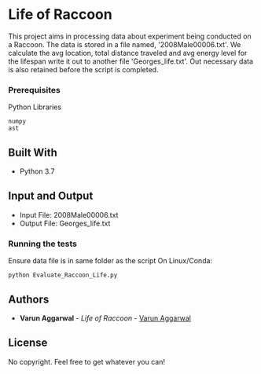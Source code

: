# Life of Raccoon

This project aims in processing data about experiment being conducted on a Raccoon. The data is stored in a file named, '2008Male00006.txt'. We calculate the avg location, total distance traveled and avg energy level for the lifespan write it out to another file 'Georges_life.txt'. Out necessary data is also retained before the script is completed.

### Prerequisites

Python Libraries
```
numpy
ast
```

## Built With

* Python 3.7

## Input and Output

* Input File: 2008Male00006.txt
* Output File: Georges_life.txt

### Running the tests

Ensure data file is in same folder as the script
On Linux/Conda:  

```
python Evaluate_Raccoon_Life.py
```


## Authors

* **Varun Aggarwal** - *Life of Raccoon* - [Varun Aggarwal](https://github.com/aggarw82)


## License

No copyright. Feel free to get whatever you can!
